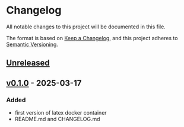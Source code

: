 # Changelog

All notable changes to this project will be documented in this file.

The format is based on [Keep a Changelog](https://keepachangelog.com/en/1.0.0/),
and this project adheres to [Semantic Versioning](https://semver.org/spec/v2.0.0.html).

## [Unreleased]

## [v0.1.0] - 2025-03-17

### Added

- first version of latex docker container
- README.md and CHANGELOG.md

[unreleased]: https://github.com/yawnwest/latexbuilder/compare/v0.1.0...HEAD
[v0.1.0]: https://github.com/yawnwest/latexbuilder/releases/tag/v0.1.0
